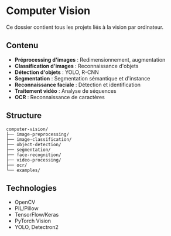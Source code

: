 # Computer Vision

Ce dossier contient tous les projets liés à la vision par ordinateur.

## Contenu

- **Préprocessing d'images** : Redimensionnement, augmentation
- **Classification d'images** : Reconnaissance d'objets
- **Détection d'objets** : YOLO, R-CNN
- **Segmentation** : Segmentation sémantique et d'instance
- **Reconnaissance faciale** : Détection et identification
- **Traitement vidéo** : Analyse de séquences
- **OCR** : Reconnaissance de caractères

## Structure

```
computer-vision/
├── image-preprocessing/
├── image-classification/
├── object-detection/
├── segmentation/
├── face-recognition/
├── video-processing/
├── ocr/
└── examples/
```

## Technologies

- OpenCV
- PIL/Pillow
- TensorFlow/Keras
- PyTorch Vision
- YOLO, Detectron2